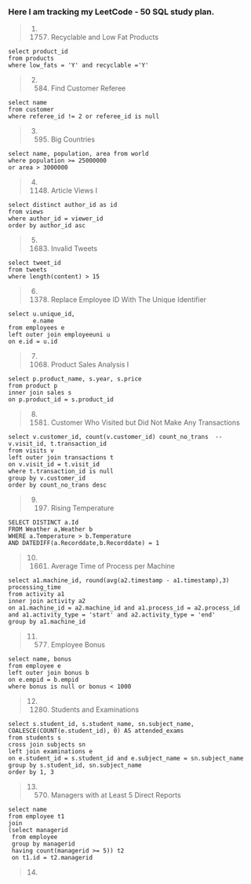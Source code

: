 ### Here I am tracking my LeetCode - 50 SQL study plan.

> 1. 1757. Recyclable and Low Fat Products
```
select product_id
from products
where low_fats = 'Y' and recyclable ='Y'
```

> 2. 584. Find Customer Referee
```
select name
from customer
where referee_id != 2 or referee_id is null
```

> 3. 595. Big Countries

```
select name, population, area from world
where population >= 25000000 
or area > 3000000
```

> 4. 1148. Article Views I

```
select distinct author_id as id
from views
where author_id = viewer_id
order by author_id asc
```

> 5. 1683. Invalid Tweets

```
select tweet_id
from tweets
where length(content) > 15
```

> 6. 1378. Replace Employee ID With The Unique Identifier

```
select u.unique_id,
       e.name
from employees e
left outer join employeeuni u
on e.id = u.id
```

> 7. 1068. Product Sales Analysis I

```
select p.product_name, s.year, s.price
from product p
inner join sales s
on p.product_id = s.product_id
```

> 8. 1581. Customer Who Visited but Did Not Make Any Transactions

```
select v.customer_id, count(v.customer_id) count_no_trans  -- v.visit_id, t.transaction_id
from visits v
left outer join transactions t
on v.visit_id = t.visit_id
where t.transaction_id is null
group by v.customer_id
order by count_no_trans desc
```

> 9. 197. Rising Temperature

```
SELECT DISTINCT a.Id
FROM Weather a,Weather b
WHERE a.Temperature > b.Temperature
AND DATEDIFF(a.Recorddate,b.Recorddate) = 1
```

> 10. 1661. Average Time of Process per Machine

```
select a1.machine_id, round(avg(a2.timestamp - a1.timestamp),3) processing_time
from activity a1
inner join activity a2
on a1.machine_id = a2.machine_id and a1.process_id = a2.process_id
and a1.activity_type = 'start' and a2.activity_type = 'end'
group by a1.machine_id
```

> 11. 577. Employee Bonus

```
select name, bonus
from employee e
left outer join bonus b
on e.empid = b.empid
where bonus is null or bonus < 1000
```

> 12. 1280. Students and Examinations

```
select s.student_id, s.student_name, sn.subject_name, COALESCE(COUNT(e.student_id), 0) AS attended_exams
from students s
cross join subjects sn  
left join examinations e
on e.student_id = s.student_id and e.subject_name = sn.subject_name
group by s.student_id, sn.subject_name
order by 1, 3
```

> 13. 570. Managers with at Least 5 Direct Reports

```
select name 
from employee t1
join
(select managerid
 from employee
 group by managerid
 having count(managerid >= 5)) t2
 on t1.id = t2.managerid
```

> 14. 
